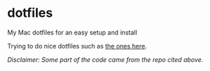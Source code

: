 # dotfiles
My Mac dotfiles for an easy setup and install

Trying to do nice dotfiles such as [the ones here](https://github.com/driesvints/dotfiles/tree/main).

*Disclaimer: Some part of the code came from the repo cited above.*
